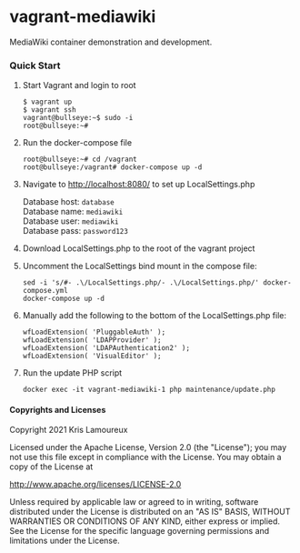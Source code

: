 # vagrant-mediawiki

MediaWiki container demonstration and development.

### Quick Start
1. Start Vagrant and login to root

   ```
   $ vagrant up
   $ vagrant ssh
   vagrant@bullseye:~$ sudo -i
   root@bullseye:~#
   ```

2. Run the docker-compose file

   ```
   root@bullseye:~# cd /vagrant
   root@bullseye:/vagrant# docker-compose up -d
   ```

3. Navigate to [http://localhost:8080/](http://localhost:8080/) to set up LocalSettings.php

   Database host: `database` <br>
   Database name: `mediawiki` <br>
   Database user: `mediawiki` <br>
   Database pass: `password123`

4. Download LocalSettings.php to the root of the vagrant project

5. Uncomment the LocalSettings bind mount in the compose file:

   ```
   sed -i 's/#- .\/LocalSettings.php/- .\/LocalSettings.php/' docker-compose.yml
   docker-compose up -d
   ```

6. Manually add the following to the bottom of the LocalSettings.php file:

   ```
   wfLoadExtension( 'PluggableAuth' );
   wfLoadExtension( 'LDAPProvider' );
   wfLoadExtension( 'LDAPAuthentication2' );
   wfLoadExtension( 'VisualEditor' );
   ```

7. Run the update PHP script

   ```
   docker exec -it vagrant-mediawiki-1 php maintenance/update.php
   ```

#### Copyrights and Licenses
Copyright 2021  Kris Lamoureux

Licensed under the Apache License, Version 2.0 (the "License");
you may not use this file except in compliance with the License.
You may obtain a copy of the License at

http://www.apache.org/licenses/LICENSE-2.0

Unless required by applicable law or agreed to in writing, software
distributed under the License is distributed on an "AS IS" BASIS,
WITHOUT WARRANTIES OR CONDITIONS OF ANY KIND, either express or implied.
See the License for the specific language governing permissions and
limitations under the License.
